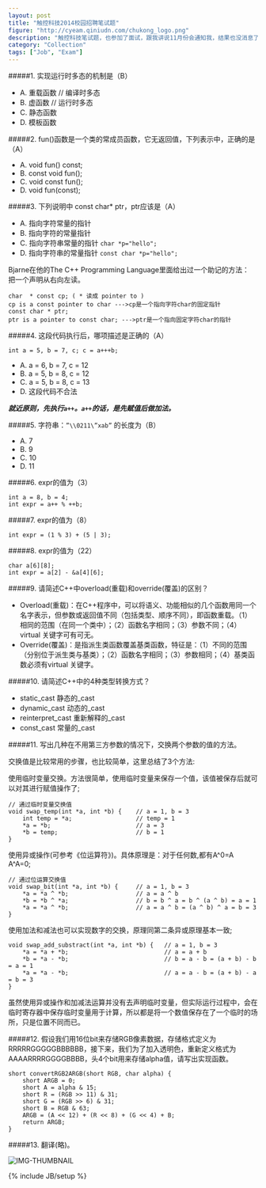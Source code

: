 ```yaml
---
layout: post
title: "触控科技2014校园招聘笔试题"
figure: "http://cyeam.qiniudn.com/chukong_logo.png"
description: "触控科技笔试题，也参加了面试，跟我讲说11月份会通知我，结果也没消息了。公司不大，老板爱喝茶，办公室里全是专业的喝茶器具。之前收购了一个开源游戏引擎Cocos2d。貌似最近又搞来了小鳄鱼爱洗澡，传闻也快上市了。发展不错，不过前面还有可怕的腾讯。。。"
category: "Collection"
tags: ["Job", "Exam"]
---
```

#####1. 实现运行时多态的机制是（B）
* A. 重载函数 // 编译时多态
* B. 虚函数 // 运行时多态
* C. 静态函数
* D. 模板函数

#####2. fun()函数是一个类的常成员函数，它无返回值，下列表示中，正确的是（A）
* A. void fun() const;
* B. const void fun();
* C. void const fun();
* D. void fun(const);

#####3. 下列说明中 const char* ptr，ptr应该是（A）
* A. 指向字符常量的指针
* B. 指向字符的常量指针
* C. 指向字符串常量的指针 `char *p="hello";`
* D. 指向字符串的常量指针 `const char *p="hello";`

Bjarne在他的The C++ Programming Language里面给出过一个助记的方法：
把一个声明从右向左读。

	char  * const cp; ( * 读成 pointer to ) 
	cp is a const pointer to char --->cp是一个指向字符char的固定指针
	const char * ptr; 
	ptr is a pointer to const char; --->ptr是一个指向固定字符char的指针

#####4. 这段代码执行后，哪项描述是正确的（A）

	int a = 5, b = 7, c; c = a+++b;

* A. a = 6, b = 7, c = 12
* B. a = 5, b = 8, c = 12
* C. a = 5, b = 8, c = 13
* D. 这段代码不合法

***就近原则，先执行`a++`。`a++`的话，是先赋值后做加法。***

#####5. 字符串：`”\\0211\”xab”` 的长度为（B）
* A. 7
* B. 9
* C. 10
* D. 11

#####6. expr的值为（3）

	int a = 8, b = 4;
	int expr = a++ % ++b;


#####7. expr的值为（8）

	int expr = (1 % 3) + (5 | 3);


#####8. expr的值为（22）

	char a[6][8];
	int expr = a[2] - &a[4][6];

#####9. 请简述C++中overload(重载)和override(覆盖)的区别？
+ Overload(重载)：在C++程序中，可以将语义、功能相似的几个函数用同一个名字表示，但参数或返回值不同（包括类型、顺序不同），即函数重载。（1）相同的范围（在同一个类中）；（2）函数名字相同；（3）参数不同；（4）virtual 关键字可有可无。
+ Override(覆盖)：是指派生类函数覆盖基类函数，特征是：（1）不同的范围（分别位于派生类与基类）；（2）函数名字相同；（3）参数相同；（4）基类函数必须有virtual 关键字。

#####10. 请简述C++中的4种类型转换方式？
+ static_cast 静态的_cast 
+ dynamic_cast 动态的_cast 
+ reinterpret_cast 重新解释的_cast 
+ const_cast 常量的_cast 

#####11. 写出几种在不用第三方参数的情况下，交换两个参数的值的方法。

交换值是比较常用的步骤，也比较简单，这里总结了3个方法:

使用临时变量交换。方法很简单，使用临时变量来保存一个值，该值被保存后就可以对其进行赋值操作了;

	// 通过临时变量交换值
	void swap_temp(int *a, int *b) {    // a = 1, b = 3
	    int temp = *a;                  // temp = 1
	    *a = *b;                        // a = 3
	    *b = temp;                      // b = 1
	}

使用异或操作(可参考《位运算符》)。具体原理是：对于任何数,都有A^0=A A^A=0;
	
	// 通过位运算交换值
	void swap_bit(int *a, int *b) {     // a = 1, b = 3
	    *a = *a ^ *b;                   // a = a ^ b
	    *b = *b ^ *a;                   // b = b ^ a = b ^ (a ^ b) = a = 1
	    *a = *a ^ *b;                   // a = a ^ b = (a ^ b) ^ a = b = 3
	}
	
使用加法和减法也可以实现数字的交换，原理同第二条异或原理基本一致;
	
	void swap_add_substract(int *a, int *b) {   // a = 1, b = 3
	    *a = *a + *b;                           // a = a + b
	    *b = *a - *b;                           // b = a - b = (a + b) - b = a = 1
	    *a = *a - *b;                           // a = a - b = (a + b) - a = b = 3
	}

虽然使用异或操作和加减法运算并没有去声明临时变量，但实际运行过程中，会在临时寄存器中保存临时变量用于计算，所以都是将一个数值保存在了一个临时的场所，只是位置不同而已。

#####12. 假设我们用16位bit来存储RGB像素数据，存储格式定义为RRRRRGGGGGBBBBBB，接下来，我们为了加入透明色，重新定义格式为AAAARRRRGGGGBBBB，头4个bit用来存储alpha值，请写出实现函数。
	
	short convertRGB2ARGB(short RGB, char alpha) {
		short ARGB = 0;
		short A = alpha & 15;
		short R = (RGB >> 11) & 31;
		short G = (RGB >> 6) & 31;
		short B = RGB & 63;
		ARGB = (A << 12) + (R << 8) + (G << 4) + B;
		return ARGB;
	}


#####13. 翻译(略)。


![IMG-THUMBNAIL](http://cyeam.qiniudn.com/chukong.jpg)

{% include JB/setup %}
